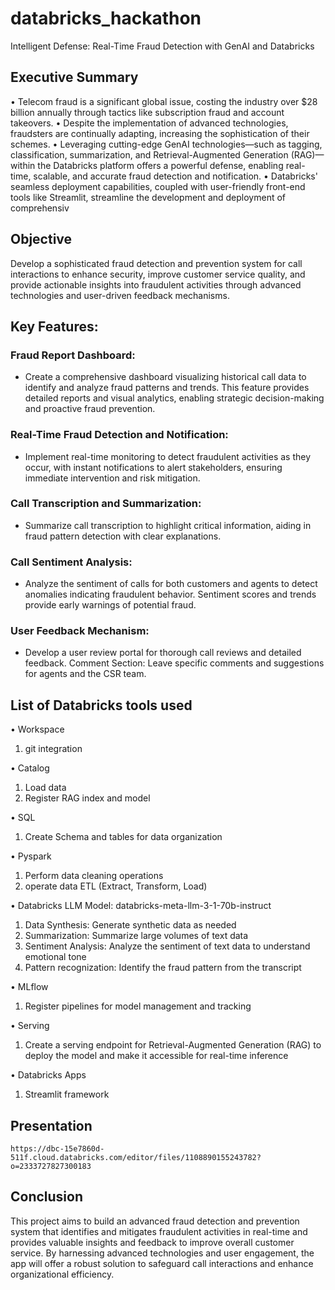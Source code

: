 # databricks_hackathon

Intelligent Defense: Real-Time Fraud Detection with GenAI and Databricks

## Executive Summary
• Telecom fraud is a significant global issue, costing the industry over $28 billion annually through tactics like subscription fraud and account takeovers.
• Despite the implementation of advanced technologies, fraudsters are continually adapting, increasing the sophistication of their schemes.
• Leveraging cutting-edge GenAI technologies—such as tagging, classification, summarization, and Retrieval-Augmented Generation (RAG)—within the Databricks platform offers a powerful defense, enabling real-time, scalable, and accurate fraud detection and notification.
• Databricks' seamless deployment capabilities, coupled with user-friendly front-end tools like Streamlit, streamline the development and deployment of comprehensiv

## Objective 
  Develop a sophisticated fraud detection and prevention system for call interactions to enhance security, improve customer service quality, and provide actionable insights into fraudulent activities through advanced technologies and user-driven feedback mechanisms.

## Key Features:

  ### Fraud Report Dashboard:
  - Create a comprehensive dashboard visualizing historical call data to identify and analyze fraud patterns and trends. This feature provides detailed reports and visual analytics, enabling strategic decision-making and proactive fraud prevention.
  ### Real-Time Fraud Detection and Notification:
  - Implement real-time monitoring to detect fraudulent activities as they occur, with instant notifications to alert stakeholders, ensuring immediate intervention and risk mitigation.
  ### Call Transcription and Summarization:
  - Summarize call transcription to highlight critical information, aiding in fraud pattern detection with clear explanations.
  ### Call Sentiment Analysis:
  - Analyze the sentiment of calls for both customers and agents to detect anomalies indicating fraudulent behavior. Sentiment scores and trends provide early warnings of potential fraud.
  ### User Feedback Mechanism:
  - Develop a user review portal for thorough call reviews and detailed feedback. Comment Section: Leave specific comments and suggestions for agents and the CSR team.

## List of Databricks tools used

• Workspace
  1. git integration

• Catalog
  1. Load data
  2. Register RAG index and model 

• SQL
  1. Create Schema and tables for data organization

• Pyspark
  1. Perform data cleaning operations
  2. operate data ETL (Extract, Transform, Load)

• Databricks LLM Model: databricks-meta-llm-3-1-70b-instruct
  1. Data Synthesis: Generate synthetic data as needed
  2. Summarization: Summarize large volumes of text data
  3. Sentiment Analysis: Analyze the sentiment of text data to understand emotional tone
  4. Pattern recognization: Identify the fraud pattern from the transcript
 
• MLflow
  1. Register pipelines for model management and tracking

• Serving
  1. Create a serving endpoint for Retrieval-Augmented Generation (RAG) to deploy the model and make it accessible for real-time inference
 
• Databricks Apps
  1. Streamlit framework

## Presentation
    https://dbc-15e7860d-511f.cloud.databricks.com/editor/files/1108890155243782?o=2333727827300183


## Conclusion
  This project aims to build an advanced fraud detection and prevention system that identifies and mitigates fraudulent activities in real-time and provides valuable insights and feedback to improve overall customer service. By harnessing advanced technologies and user engagement, the app will offer a robust solution to safeguard call interactions and enhance organizational efficiency.

 
